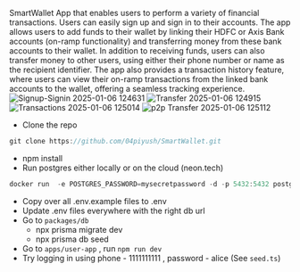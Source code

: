 SmartWallet App that enables users to perform a variety of financial transactions. Users can easily sign up and sign in to
their accounts. The app allows users to add funds to their wallet by linking their HDFC or Axis Bank accounts (on-ramp functionality) and
transferring money from these bank accounts to their wallet.
In addition to receiving funds, users can also transfer money to other users, using either their phone number or name as the recipient
identifier. The app also provides a transaction history feature, where users can view their on-ramp transactions from the linked bank
accounts to the wallet, offering a seamless tracking experience.
![Signup-Signin 2025-01-06 124631](https://github.com/user-attachments/assets/d98dc27a-7e66-447c-b25b-c2a87d8491ba)
![Transfer 2025-01-06 124915](https://github.com/user-attachments/assets/c347069d-0af3-40fe-be0b-a91a769bab18)
![Transactions 2025-01-06 125014](https://github.com/user-attachments/assets/ad6aff73-2ac3-4cf7-a5e3-0ac272326b44)
![p2p Transfer 2025-01-06 125112](https://github.com/user-attachments/assets/947515a8-c8bd-4c08-8b80-8d451ba64f18)

- Clone the repo

```jsx
git clone https://github.com/04piyush/SmartWallet.git
```

- npm install
- Run postgres either locally or on the cloud (neon.tech)

```jsx
docker run  -e POSTGRES_PASSWORD=mysecretpassword -d -p 5432:5432 postgres
```

- Copy over all .env.example files to .env
- Update .env files everywhere with the right db url
- Go to `packages/db`
  - npx prisma migrate dev
  - npx prisma db seed
- Go to `apps/user-app` , run `npm run dev`
- Try logging in using phone - 1111111111 , password - alice (See `seed.ts`)
